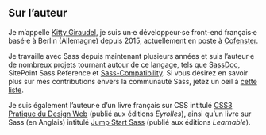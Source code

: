 
## Sur l’auteur

Je m’appelle [Kitty Giraudel](https://kittygiraudel.com), je suis un·e développeur·se front-end français·e basé·e à Berlin (Allemagne) depuis 2015, actuellement en poste à [Cofenster](https://www.cofenster.com).

Je travaille avec Sass depuis maintenant plusieurs années et suis l’auteur·e de nombreux projets tournant autour de ce langage, tels que [SassDoc](http://sassdoc.com), SitePoint Sass Reference et [Sass-Compatibility](https://kittygiraudel.github.io/sass-compatibility/). Si vous désirez en savoir plus sur mes contributions envers la communauté Sass, jetez un oeil à [cette liste](https://github.com/KittyGiraudel/awesome-sass).

Je suis également l’auteur·e d’un livre français sur CSS intitulé [CSS3 Pratique du Design Web](https://www.eyrolles.com/Informatique/Livre/css3-9782212678963/) (publié aux éditions *Eyrolles*), ainsi qu’un livre sur Sass (en Anglais) intitulé [Jump Start Sass](https://learnable.com/books/jump-start-sass) (publié aux éditions *Learnable*).
